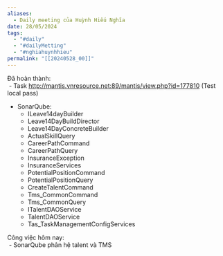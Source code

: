 ```yaml
---
aliases:
  - Daily meeting của Huỳnh Hiếu Nghĩa
date: 28/05/2024
tags:
  - "#daily"
  - "#dailyMetting"
  - "#nghiahuynhhieu"
permalink: "[[20240528_00]]"
---
```


Đã hoàn thành:  
 - Task http://mantis.vnresource.net:89/mantis/view.php?id=177810 (Test local pass)  
 - SonarQube:  
	+ ILeave14dayBuilder  
	+ Leave14DayBuildDirector  
	+ Leave14DayConcreteBuilder  
	+ ActualSkillQuery  
	+ CareerPathCommand  
	+ CareerPathQuery  
	+ InsuranceException  
	+ InsuranceServices  
	+ PotentialPositionCommand  
	+ PotentialPositionQuery  
	+ CreateTalentCommand  
	+ Tms_CommonCommand  
	+ Tms_CommonQuery  
	+ ITalentDAOService  
	+ TalentDAOService  
	+ Tas_TaskManagementConfigServices  

Công việc hôm nay:  
 - SonarQube phân hệ talent và TMS


